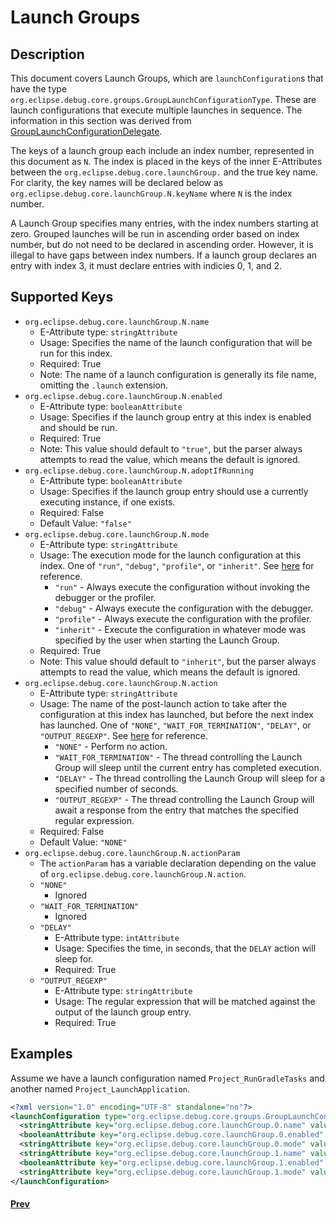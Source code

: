 # Launch Groups
## Description
This document covers Launch Groups, which are `launchConfiguration`s that have the type `org.eclipse.debug.core.groups.GroupLaunchConfigurationType`.
These are launch configurations that execute multiple launches in sequence.
The information in this section was derived from [GroupLaunchConfigurationDelegate](https://github.com/eclipse-platform/eclipse.platform/blob/master/debug/org.eclipse.debug.core/core/org/eclipse/debug/internal/core/groups/GroupLaunchConfigurationDelegate.java).

The keys of a launch group each include an index number, represented in this document as `N`. The index is placed in the keys of the inner E-Attributes between the `org.eclipse.debug.core.launchGroup.` and the true key name.
For clarity, the key names will be declared below as `org.eclipse.debug.core.launchGroup.N.keyName` where `N` is the index number.

A Launch Group specifies many entries, with the index numbers starting at zero. Grouped launches will be run in ascending order based on index number, but do not need to be declared in ascending order. However, it is illegal to have gaps between index numbers. If a launch group declares an entry with index 3,
it must declare entries with indicies 0, 1, and 2.

## Supported Keys
* `org.eclipse.debug.core.launchGroup.N.name`
  * E-Attribute type: `stringAttribute`
  * Usage: Specifies the name of the launch configuration that will be run for this index.
  * Required: True
  * Note: The name of a launch configuration is generally its file name, omitting the `.launch` extension.
* `org.eclipse.debug.core.launchGroup.N.enabled`
  * E-Attribute type: `booleanAttribute`
  * Usage: Specifies if the launch group entry at this index is enabled and should be run.
  * Required: True
  * Note: This value should default to `"true"`, but the parser always attempts to read the value, which means the default is ignored.
* `org.eclipse.debug.core.launchGroup.N.adoptIfRunning`
  * E-Attribute type: `booleanAttribute`
  * Usage: Specifies if the launch group entry should use a currently executing instance, if one exists.
  * Required: False
  * Default Value: `"false"`
* `org.eclipse.debug.core.launchGroup.N.mode`
  * E-Attribute type: `stringAttribute`
  * Usage: The execution mode for the launch configuration at this index. One of `"run"`, `"debug"`, `"profile"`, or `"inherit"`. See [here](https://github.com/eclipse-platform/eclipse.platform/blob/master/debug/org.eclipse.debug.core/core/org/eclipse/debug/core/ILaunchManager.java) for reference.
    * `"run"` - Always execute the configuration without invoking the debugger or the profiler.
    * `"debug"` - Always execute the configuration with the debugger.
    * `"profile"` - Always execute the configuration with the profiler.
    * `"inherit"` - Execute the configuration in whatever mode was specified by the user when starting the Launch Group.
  * Required: True
  * Note: This value should default to `"inherit"`, but the parser always attempts to read the value, which means the default is ignored.
* `org.eclipse.debug.core.launchGroup.N.action`
  * E-Attribute type: `stringAttribute`
  * Usage: The name of the post-launch action to take after the configuration at this index has launched, but before the next index has launched. One of `"NONE"`, `"WAIT_FOR_TERMINATION"`, `"DELAY"`, or `"OUTPUT_REGEXP"`. See [here](https://github.com/eclipse-platform/eclipse.platform/blob/master/debug/org.eclipse.debug.core/core/org/eclipse/debug/internal/core/groups/GroupLaunchConfigurationDelegate.java#L203) for reference.
    * `"NONE"` - Perform no action.
    * `"WAIT_FOR_TERMINATION"` - The thread controlling the Launch Group will sleep until the current entry has completed execution.
    * `"DELAY"` - The thread controlling the Launch Group will sleep for a specified number of seconds.
    * `"OUTPUT_REGEXP"` - The thread controlling the Launch Group will await a response from the entry that matches the specified regular expression.
  * Required: False
  * Default Value: `"NONE"`
* `org.eclipse.debug.core.launchGroup.N.actionParam`
  * The `actionParam` has a variable declaration depending on the value of `org.eclipse.debug.core.launchGroup.N.action`.
  * `"NONE"`
    * Ignored
  * `"WAIT_FOR_TERMINATION"`
    * Ignored
  * `"DELAY"`
    * E-Attribute type: `intAttribute`
    * Usage: Specifies the time, in seconds, that the `DELAY` action will sleep for.
    * Required: True
  * `"OUTPUT_REGEXP"`
    * E-Attribute type: `stringAttribute`
    * Usage: The regular expression that will be matched against the output of the launch group entry.
    * Required: True
## Examples
Assume we have a launch configuration named `Project_RunGradleTasks` and another named `Project_LaunchApplication`.
```xml
<?xml version="1.0" encoding="UTF-8" standalone="no"?>
<launchConfiguration type="org.eclipse.debug.core.groups.GroupLaunchConfigurationType">
  <stringAttribute key="org.eclipse.debug.core.launchGroup.0.name" value="Project_RunGradleTasks"/>
  <booleanAttribute key="org.eclipse.debug.core.launchGroup.0.enabled" value="true"/>
  <stringAttribute key="org.eclipse.debug.core.launchGroup.0.mode" value="run"/>
  <stringAttribute key="org.eclipse.debug.core.launchGroup.1.name" value="Project_LaunchApplication"/>
  <booleanAttribute key="org.eclipse.debug.core.launchGroup.1.enabled" value="true"/>
  <stringAttribute key="org.eclipse.debug.core.launchGroup.1.mode" value="inherit"/>
</launchConfiguration>
```

#### [Prev](./04_BuildshipLaunches.md)
